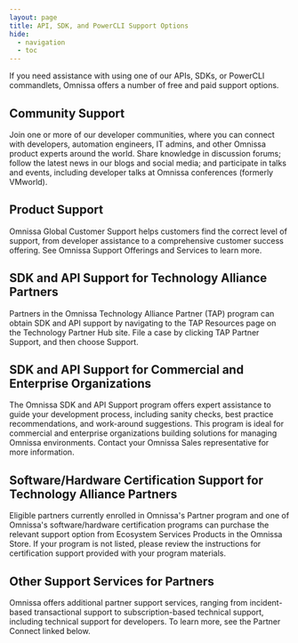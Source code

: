 ```yaml
---
layout: page
title: API, SDK, and PowerCLI Support Options
hide:
  - navigation
  - toc
---
```


If you need assistance with using one of our APIs, SDKs, or PowerCLI commandlets, Omnissa offers a number of free and paid support options.

## Community Support

Join one or more of our developer communities, where you can connect with developers, automation engineers, IT admins, and other Omnissa product experts around the world. Share knowledge in discussion forums; follow the latest news in our blogs and social media; and participate in talks and events, including developer talks at Omnissa conferences (formerly VMworld).

## Product Support

Omnissa Global Customer Support helps customers find the correct level of support, from developer assistance to a comprehensive customer success offering. See Omnissa Support Offerings and Services to learn more.

## SDK and API Support for Technology Alliance Partners

Partners in the Omnissa Technology Alliance Partner (TAP) program can obtain SDK and API support by navigating to the TAP Resources page on the Technology Partner Hub site. File a case by clicking TAP Partner Support, and then choose Support.

## SDK and API Support for Commercial and Enterprise Organizations

The Omnissa SDK and API Support program offers expert assistance to guide your development process, including sanity checks, best practice recommendations, and work-around suggestions. This program is ideal for commercial and enterprise organizations building solutions for managing Omnissa environments. Contact your Omnissa Sales representative for more information.

## Software/Hardware Certification Support for Technology Alliance Partners

Eligible partners currently enrolled in Omnissa's Partner program and one of Omnissa's software/hardware certification programs can purchase the relevant support option from Ecosystem Services Products in the Omnissa Store. If your program is not listed, please review the instructions for certification support provided with your program materials.

## Other Support Services for Partners

Omnissa offers additional partner support services, ranging from incident-based transactional support to subscription-based technical support, including technical support for developers. To learn more, see the Partner Connect linked below.
